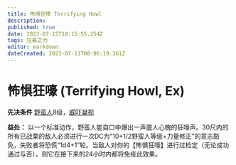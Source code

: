 ```yaml
---
title: 怖惧狂嚎 Terrifying Howl
description: 
published: true
date: 2023-07-15T18:15:55.254Z
tags: 狂暴之力
editor: markdown
dateCreated: 2023-07-11T00:06:19.361Z
---
```


# 怖惧狂嚎 (Terrifying Howl, Ex)

**先决条件** [野蛮人](/野蛮人)8级，[威吓凝视](/狂暴之力/威吓凝视)

**益处：** 以一个标准动作，野蛮人能自口中爆出一声震人心魄的狂嚎声。30尺内的所有已战栗的敌人必须进行一次DC为“10+1/2野蛮人等级+力量修正”的意志豁免，失败者将恐慌“1d4+1”轮。当敌人对你的【怖惧狂嚎】进行过检定（无论成功通过与否），则它在接下来的24小时内都将免疫此效果。

